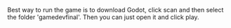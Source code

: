 Best way to run the game is to download Godot, click scan and then select the folder 'gamedevfinal'. Then you can just open it and click play.
